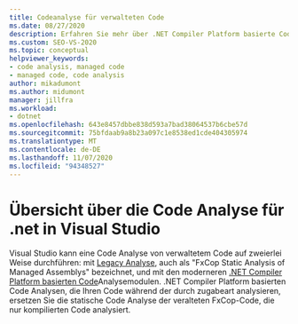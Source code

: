 ```yaml
---
title: Codeanalyse für verwalteten Code
ms.date: 08/27/2020
description: Erfahren Sie mehr über .NET Compiler Platform basierte Code Analyse in Visual Studio. Erfahren Sie, warum diese Analytiker die statische FxCop-Analyse verwalteter Assemblys ersetzen.
ms.custom: SEO-VS-2020
ms.topic: conceptual
helpviewer_keywords:
- code analysis, managed code
- managed code, code analysis
author: mikadumont
ms.author: midumont
manager: jillfra
ms.workload:
- dotnet
ms.openlocfilehash: 643e8457dbbe838d593a7bad38064537b6cbe57d
ms.sourcegitcommit: 75bfdaab9a8b23a097c1e8538ed1cde404305974
ms.translationtype: MT
ms.contentlocale: de-DE
ms.lasthandoff: 11/07/2020
ms.locfileid: "94348527"
---
```

# <a name="overview-of-code-analysis-for-net-in-visual-studio"></a>Übersicht über die Code Analyse für .net in Visual Studio

Visual Studio kann eine Code Analyse von verwaltetem Code auf zweierlei Weise durchführen: mit [Legacy Analyse](../code-quality/walkthrough-analyzing-managed-code-for-code-defects.md), auch als "FxCop Static Analysis of Managed Assemblys" bezeichnet, und mit den moderneren [.NET Compiler Platform basierten Code](../code-quality/roslyn-analyzers-overview.md)Analysemodulen. .NET Compiler Platform basierten Code Analysen, die Ihren Code während der durch zugabeart analysieren, ersetzen Sie die statische Code Analyse der veralteten FxCop-Code, die nur kompilierten Code analysiert.
